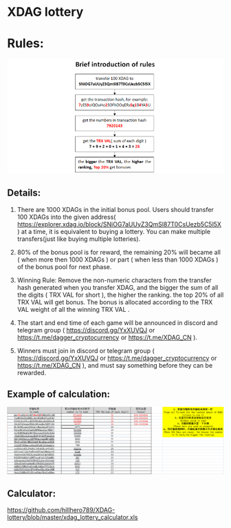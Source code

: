 # XDAG lottery
# Rules:
![Image text](https://github.com/hillhero789/XDAG-lottery/blob/master/Brief_introduction_of_rules.PNG)

## Details:
1. There are 1000 XDAGs in the initial bonus pool. Users should transfer 100 XDAGs into the given address(  https://explorer.xdag.io/block/SNiOG7aUUyZ3QmSl87T0CsUezb5C5l5X ) at a time, it is equivalent to buying a lottery. You can make multiple transfers(just like buying multiple lotteries).

2. 80% of the bonus pool is for reward, the remaining 20% will became all ( when more then 1000 XDAGs ) or part ( when less than 1000 XDAGs ) of the bonus pool for next phase.

3. Winning Rule: Remove the non-numeric characters from the transfer hash generated when you transfer XDAG, and the bigger the sum of all the digits ( TRX VAL for short ), the higher the ranking. the top 20% of all TRX VAL will get bonus. The bonus is allocated according to the TRX VAL weight of all the winning TRX VAL .

4. The start and end time of each game will be announced in discord and telegram group ( https://discord.gg/YxXUVQJ or https://t.me/dagger_cryptocurrency or https://t.me/XDAG_CN ).

5. Winners must join in discord or telegram group ( https://discord.gg/YxXUVQJ or https://t.me/dagger_cryptocurrency or https://t.me/XDAG_CN ), and must say something before they can be rewarded.

## Example of calculation:
![Image text](https://github.com/hillhero789/XDAG-lottery/blob/master/XDAG_lottery_calculator_example.PNG)

## Calculator:
https://github.com/hillhero789/XDAG-lottery/blob/master/xdag_lottery_calculator.xls
